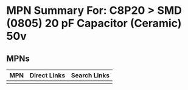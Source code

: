 



# MPN Summary For: C8P20 > SMD (0805) 20 pF Capacitor (Ceramic) 50v

## MPNs
  

|MPN|Direct Links|Search Links|
| :--- | :--- | :--- |
||||
